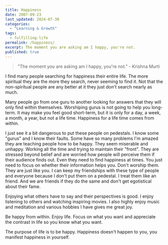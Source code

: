 ```yaml
---
title: Happiness
date: 2007-09-23
last_updated: 2024-07-30
categories:
  - "Learning & Growth"
tags:
  - fulfilling-life
permalink: /happiness/
excerpt: The moment you are asking am I happy, you're not.
published: true
---
```

> "The moment you are asking am I happy, you're not." - Krishna Murti

I find many people searching for happiness their entire life.  The more spiritual they are the more they search, never seeming to find it.  Not that the non-spiritual people are any better at it they just don't search nearly as much.

Many people go from one guru to another looking for answers that they will only find within themselves.  Worshiping gurus is not going to help you long-term.  It may make you feel good short-term, but it is only for a day, a week, a month, a year, but not a life time.  Happiness for a life time comes from within.

I just see it a bit dangerous to put these people on pedestals.  I know some "gurus" and I know their faults.  Some have so many problems I'm amazed they are teaching people how to be happy.  They seem miserable and unhappy.  Working all the time and trying to maintain their "front".  They are stressed beyond belief and are worried how people will perceive them if their audience finds out.  Even they need to find happiness at times.  You just need to focus on whether their information helps you.  Don't worship them.  They are just like you.  I can keep my friendships with these type of people and everyone because I don't put them on a pedestal.  I treat them like an friend.  And we are friends if they do the same and don't get egotistical about their fame.

Enjoying what others have to say and their perspectives is good.  I enjoy listening to others and watching inspiring movies. I also highly enjoy music and meditation and various hobbies I have gives me great joy.</p>

Be happy from within.  Enjoy life.  Focus on what you want and appreciate the contrast in life so you know what you want.

The purpose of life is to be happy.  Happiness doesn't happen to you, you manifest happiness in yourself.